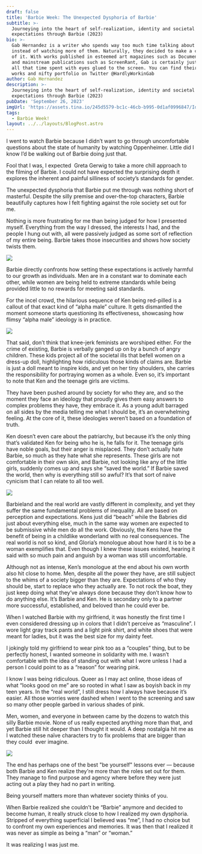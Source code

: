 ```yaml
---
draft: false
title: 'Barbie Week: The Unexpected Dysphoria of Barbie'
subtitle: >-
  Journeying into the heart of self-realization, identity and societal
  expectations through Barbie (2023)
bio: >-
  Gab Hernandez is a writer who spends way too much time talking about movies
  instead of watching more of them. Naturally, they decided to make a career out
  of it. With works published in esteemed art magazines such as DocumentJournal
  and mainstream publications such as ScreenRant, Gab is certainly justifying
  all that time spent with eyes glued to the screen. You can find their latest
  works and nifty portfolio on Twitter @HardlyWorkinGab
author: Gab Hernandez
description: >-
  Journeying into the heart of self-realization, identity and societal
  expectations through Barbie (2023)
pubDate: 'September 26, 2023'
imgUrl: 'https://assets.tina.io/245d5579-bc1c-46cb-b995-0d1af0996847/Identityb.jpeg'
tags:
  - Barbie Week!
layout: ../../layouts/BlogPost.astro
---
```


I went to watch Barbie because I didn’t want to go through uncomfortable questions about the state of humanity by watching Oppenheimer. Little did I know I’d be walking out of Barbie doing just that.

Fool that I was, I expected  Greta Gerwig to take a more chill approach to the filming of Barbie. I could not have expected the surprising depth it explores the inherent and painful silliness of society’s standards for gender.

The unexpected dysphoria that Barbie put me through was nothing short of masterful. Despite the silly premise and over-the-top characters, Barbie beautifully captures how I felt fighting against the role society set out for me.

Nothing is more frustrating for me than being judged for how I presented myself. Everything from the way I dressed, the interests I had, and the people I hung out with, all were passively judged as some sort of reflection of my entire being. Barbie takes those insecurities and shows how society twists them.

![](/warr!!.jpeg)

Barbie directly confronts how setting these expectations is actively harmful to our growth as individuals. Men are in a constant war to dominate each other, while women are being held to extreme standards while being provided little to no rewards for meeting said standards. 

For the incel crowd, the hilarious sequence of Ken being red-pilled is a callout of that exact kind of “alpha male” culture. It gets dismantled the moment someone starts questioning its effectiveness, showcasing how flimsy “alpha male” ideology is in practice.

![](/meangirlz.avif)

That said, don’t think that knee-jerk feminists are worshiped either. For the crime of existing, Barbie is verbally ganged up on by a bunch of angry children. These kids project all of the societal ills that befell women on a dress-up doll, highlighting how ridiculous those kinds of claims are. Barbie is just a doll meant to inspire kids, and yet on her tiny shoulders, she carries the responsibility for portraying women as a whole. Even so, it’s important to note that Ken and the teenage girls are victims.

They have been pushed around by society for who they are, and so the moment they face an ideology that proudly gives them easy answers to complex problems they have, they embrace it. As a young adult barraged on all sides by the media telling me what I should be, it’s an overwhelming feeling. At the core of it, these ideologies weren’t based on a foundation of truth.

Ken doesn’t even care about the patriarchy, but because it’s the only thing that’s validated Ken for being who he is, he falls for it. The teenage girls have noble goals, but their anger is misplaced. They don’t actually hate Barbie, so much as they hate what she represents. These girls are not comfortable in their own skin, and Barbie, not looking like any of the little girls, suddenly comes up and says she “saved the world.” If Barbie saved the world, then why is everything still so awful? It’s that sort of naive cynicism that I can relate to all too well.

![](/realworld.png)

Barbieland and the real world are vastly different in complexity, and yet they suffer the same fundamental problems of inequality. All are based on perception and expectations. Kens just did “beach” while the Babries did just about everything else, much in the same way women are expected to be submissive while men do all the work. Obviously, the Kens have the benefit of being in a childlike wonderland with no real consequences. The real world is not so kind, and Gloria’s monologue about how hard it is to be a woman exemplifies that. Even though I knew these issues existed, hearing it said with so much pain and anguish by a woman was still uncomfortable.

Although not as intense, Ken’s monologue at the end about his own worth also hit close to home. Men, despite all the power they have, are still subject to the whims of a society bigger than they are. Expectations of who they should be, start to replace who they actually are. To not rock the boat, they just keep doing what they’ve always done because they don’t know how to do anything else. It’s Barbie and Ken. He is secondary only to a partner more successful, established, and beloved than he could ever be.

When I watched Barbie with my girlfriend, it was honestly the first time I even considered dressing up in colors that I didn’t perceive as “masculine”. I wore light gray track pants and a light pink shirt, and white shoes that were meant for ladies, but it was the best size for my dainty feet.

I jokingly told my girlfriend to wear pink too as a “couples” thing, but to be perfectly honest, I wanted someone in solidarity with me. I wasn’t comfortable with the idea of standing out with what I wore unless I had a person I could point to as a “reason” for wearing pink.

I know I was being ridiculous. Queer as I may act online, those ideas of what “looks good on me” are so rooted in what I saw as boyish back in my teen years. In the “real world”, I still dress how I always have because it’s easier. All those worries were dashed when I went to the screening and saw so many other people garbed in various shades of pink.

Men, women, and everyone in between came by the dozens to watch this silly Barbie movie. None of us really expected anything more than that, and yet Barbie still hit deeper than I thought it would. A deep nostalgia hit me as I watched these naïve characters try to fix problems that are bigger than they could  ever imagine.

![](</more than roles.webp>)

The end has perhaps one of the best "be yourself" lessons ever — because both Barbie and Ken realize they're more than the roles set out for them. They manage to find purpose and agency where before they were just acting out a play they had no part in writing. 

Being yourself matters more than whatever society thinks of you.

When Barbie realized she couldn’t be “Barbie” anymore and decided to become human, it really struck close to how I realized my own dysphoria. Stripped of everything superficial I believed was “me”, I had no choice but to confront my own experiences and memories. It was then that I realized it was never as simple as being a “man” or “woman.”


It was realizing I was just me.


